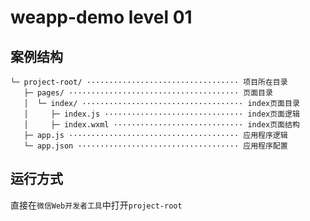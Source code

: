 # weapp-demo level 01

## 案例结构

```
└─ project-root/ ·································· 项目所在目录
   ├─ pages/ ······································ 页面目录
   │  └─ index/ ···································· index页面目录
   │     ├─ index.js ······························· index页面逻辑
   │     ├─ index.wxml ····························· index页面结构
   ├─ app.js ······································ 应用程序逻辑
   └─ app.json ···································· 应用程序配置
```

## 运行方式

直接在`微信Web开发者工具`中打开`project-root`